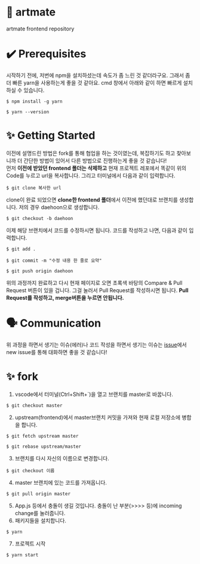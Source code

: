 # 🎨 artmate

artmate frontend repository

# ✔️ Prerequisites

시작하기 전에, 저번에 npm을 설치하셨는데 속도가 좀 느린 것 같더라구요. 그래서 좀 더 빠른 yarn을 사용하는게 좋을 것 같아요. cmd 창에서 아래와 같이 하면 빠르게 설치하실 수 있습니다.

```
$ npm install -g yarn
```

```
$ yarn --version
```

# ✨ Getting Started

이전에 설명드린 방법은 fork를 통해 협업을 하는 것이였는데, 복잡하기도 하고 찾아보니까 더 간단한 방법이 있어서 다른 방법으로 진행하는게 좋을 것 같습니다! <br />
먼저 **이전에 받았던 frontend 폴더는 삭제하고** 현재 프로젝트 레포에서 똑같이 위의 Code를 누르고 url을 복사합니다. 그리고 터미널에서 다음과 같이 입력합니다.

```
$ git clone 복사한 url
```

clone이 완료 되었으면 **clone한 frontend 폴더**에서 이전에 했던대로 브랜치를 생성합니다. 저의 경우 daehoon으로 생성합니다.

```
$ git checkout -b daehoon
```

이제 해당 브랜치에서 코드를 수정하시면 됩니다. 코드를 작성하고 나면, 다음과 같이 입력합니다.

```
$ git add .

$ git commit -m "수정 내용 한 줄로 요약"

$ git push origin daehoon
```

위의 과정까지 완료하고 다시 현재 페이지로 오면 초록색 바탕의 Compare & Pull Request 버튼이 있을 겁니다. 그걸 눌러서 Pull Request를 작성하시면 됩니다. **Pull Request를 작성하고, merge버튼을 누르면 안됩니다.**

# 🗣 Communication

위 과정을 하면서 생기는 이슈(에러)나 코드 작성을 하면서 생기는 이슈는 [issue](https://github.com/art-mate/frontend/issues)에서 new issue를 통해 대화하면 좋을 것 같습니다!

# ✨ fork

1. vscode에서 터미널(Ctrl+Shift+`)을 열고 브랜치를 master로 바꿉니다.

```
$ git checkout master
```

2. upstream(frontend)에서 master브랜치 커밋을 가져와 현재 로컬 저장소에 병합을 합니다.

```
$ git fetch upstream master
```

```
$ git rebase upstream/master
```

3. 브랜치를 다시 자신의 이름으로 변경합니다.

```
$ git checkout 이름
```

4. master 브랜치에 있는 코드를 가져옵니다.

```
$ git pull origin master
```

5. App.js 등에서 충돌이 생길 것입니다. 충돌이 난 부분(>>>> 등)에 incoming change를 눌러줍니다.
6. 패키지들을 설치합니다.

```
$ yarn
```

7. 프로젝트 시작

```
$ yarn start
```
